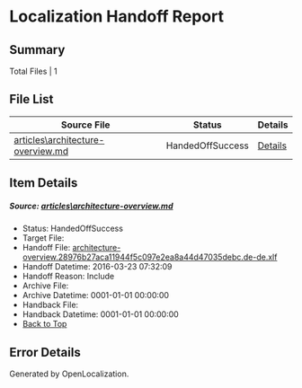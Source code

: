 # <a name='report-top'></a> Localization Handoff Report

## Summary
 Total Files | 1

## File List
 Source File | Status | Details 
 ----------- | ------ | ------- 
 [articles\architecture-overview.md](https://github.com/OpenLocalizationTest/azuretest/blob/98682a0468ca414a1ef12ceec2e30987325ed334/articles/architecture-overview.md) | HandedOffSuccess | [Details](#ef9dd65df941b9a7dc785eec68098ba6987064286178)

## Item Details
##### <a name='ef9dd65df941b9a7dc785eec68098ba6987064286178'></a> Source: [articles\architecture-overview.md](https://github.com/OpenLocalizationTest/azuretest/blob/98682a0468ca414a1ef12ceec2e30987325ed334/articles/architecture-overview.md)
* Status: HandedOffSuccess
* Target File: 
* Handoff File: [architecture-overview.28976b27aca11944f5c097e2ea8a44d47035debc.de-de.xlf](https://github.com/OpenLocalizationTest/azuretest.handoff/blob/a96b3016502bd253a8db92de588776ab3d1afc95/ol-handoff/OpenLocalizationTestOrg/azure-content-dede-test/master/ht/architecture-overview.28976b27aca11944f5c097e2ea8a44d47035debc.de-de.xlf)
* Handoff Datetime: 2016-03-23 07:32:09
* Handoff Reason: Include
* Archive File: 
* Archive Datetime: 0001-01-01 00:00:00
* Handback File: 
* Handback Datetime: 0001-01-01 00:00:00
* [Back to Top](#report-top)


## Error Details

Generated by OpenLocalization.
